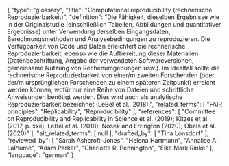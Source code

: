 {
    "type": "glossary",
    "title": "Computational reproducibility (rechnerische Reproduzierbarkeit)",
    "definition": "Die Fähigkeit, dieselben Ergebnisse wie in der Originalstudie (einschließlich Tabellen, Abbildungen und quantitativer Ergebnisse) unter Verwendung derselben Eingangsdaten, Berechnungsmethoden und Analysebedingungen zu reproduzieren. Die Verfügbarkeit von Code und Daten erleichtert die rechnerische Reproduzierbarkeit, ebenso wie die Aufbereitung dieser Materialien (Datenbeschriftung, Angabe der verwendeten Softwareversionen, gemeinsame Nutzung von Rechenumgebungen usw.). Im Idealfall sollte die rechnerische Reproduzierbarkeit von einer/m zweiten Forschenden (oder der/m ursprünglichen Forschenden zu einem späteren Zeitpunkt) erreicht werden können, wofür nur eine Reihe von Dateien und schriftliche Anweisungen benötigt werden. Dies wird auch als analytische Reproduzierbarkeit bezeichnet (LeBel et al., 2018).",
    "related_terms": [
        "FAIR principles",
        "Replicability",
        "Reproducibility"
    ],
    "references": [
        "Committee on Reproducibility and Replicability in Science et al. (2019); Kitzes et al (2017, p. xxii); LeBel et al. (2018); Nosek and Errington (2020); Obels et al. (2020)"
    ],
    "alt_related_terms": [
        null
    ],
    "drafted_by": [
        "Tina Lonsdorf"
    ],
    "reviewed_by": [
        "Sarah Ashcroft-Jones",
        "Helena Hartmann",
        "Annalise A. LaPlume",
        "Adam Parker",
        "Charlotte R. Pennington",
        "Eike Mark Rinke"
    ],
    "language": "german"
}